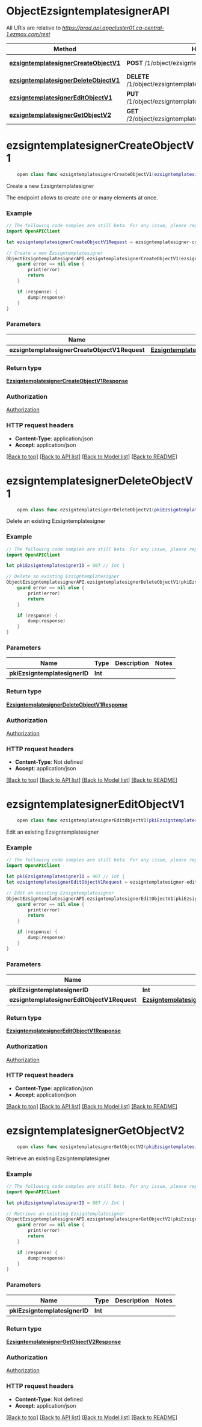 # ObjectEzsigntemplatesignerAPI

All URIs are relative to *https://prod.api.appcluster01.ca-central-1.ezmax.com/rest*

Method | HTTP request | Description
------------- | ------------- | -------------
[**ezsigntemplatesignerCreateObjectV1**](ObjectEzsigntemplatesignerAPI.md#ezsigntemplatesignercreateobjectv1) | **POST** /1/object/ezsigntemplatesigner | Create a new Ezsigntemplatesigner
[**ezsigntemplatesignerDeleteObjectV1**](ObjectEzsigntemplatesignerAPI.md#ezsigntemplatesignerdeleteobjectv1) | **DELETE** /1/object/ezsigntemplatesigner/{pkiEzsigntemplatesignerID} | Delete an existing Ezsigntemplatesigner
[**ezsigntemplatesignerEditObjectV1**](ObjectEzsigntemplatesignerAPI.md#ezsigntemplatesignereditobjectv1) | **PUT** /1/object/ezsigntemplatesigner/{pkiEzsigntemplatesignerID} | Edit an existing Ezsigntemplatesigner
[**ezsigntemplatesignerGetObjectV2**](ObjectEzsigntemplatesignerAPI.md#ezsigntemplatesignergetobjectv2) | **GET** /2/object/ezsigntemplatesigner/{pkiEzsigntemplatesignerID} | Retrieve an existing Ezsigntemplatesigner


# **ezsigntemplatesignerCreateObjectV1**
```swift
    open class func ezsigntemplatesignerCreateObjectV1(ezsigntemplatesignerCreateObjectV1Request: EzsigntemplatesignerCreateObjectV1Request, completion: @escaping (_ data: EzsigntemplatesignerCreateObjectV1Response?, _ error: Error?) -> Void)
```

Create a new Ezsigntemplatesigner

The endpoint allows to create one or many elements at once.

### Example
```swift
// The following code samples are still beta. For any issue, please report via http://github.com/OpenAPITools/openapi-generator/issues/new
import OpenAPIClient

let ezsigntemplatesignerCreateObjectV1Request = ezsigntemplatesigner-createObject-v1-Request(aObjEzsigntemplatesigner: [ezsigntemplatesigner-RequestCompound(pkiEzsigntemplatesignerID: 123, fkiEzsigntemplateID: 123, fkiUserID: 123, fkiUsergroupID: 123, fkiEzdoctemplatedocumentID: 123, bEzsigntemplatesignerReceivecopy: false, eEzsigntemplatesignerMapping: Field-eEzsigntemplatesignerMapping(), sEzsigntemplatesignerDescription: "sEzsigntemplatesignerDescription_example")]) // EzsigntemplatesignerCreateObjectV1Request | 

// Create a new Ezsigntemplatesigner
ObjectEzsigntemplatesignerAPI.ezsigntemplatesignerCreateObjectV1(ezsigntemplatesignerCreateObjectV1Request: ezsigntemplatesignerCreateObjectV1Request) { (response, error) in
    guard error == nil else {
        print(error)
        return
    }

    if (response) {
        dump(response)
    }
}
```

### Parameters

Name | Type | Description  | Notes
------------- | ------------- | ------------- | -------------
 **ezsigntemplatesignerCreateObjectV1Request** | [**EzsigntemplatesignerCreateObjectV1Request**](EzsigntemplatesignerCreateObjectV1Request.md) |  | 

### Return type

[**EzsigntemplatesignerCreateObjectV1Response**](EzsigntemplatesignerCreateObjectV1Response.md)

### Authorization

[Authorization](../README.md#Authorization)

### HTTP request headers

 - **Content-Type**: application/json
 - **Accept**: application/json

[[Back to top]](#) [[Back to API list]](../README.md#documentation-for-api-endpoints) [[Back to Model list]](../README.md#documentation-for-models) [[Back to README]](../README.md)

# **ezsigntemplatesignerDeleteObjectV1**
```swift
    open class func ezsigntemplatesignerDeleteObjectV1(pkiEzsigntemplatesignerID: Int, completion: @escaping (_ data: EzsigntemplatesignerDeleteObjectV1Response?, _ error: Error?) -> Void)
```

Delete an existing Ezsigntemplatesigner



### Example
```swift
// The following code samples are still beta. For any issue, please report via http://github.com/OpenAPITools/openapi-generator/issues/new
import OpenAPIClient

let pkiEzsigntemplatesignerID = 987 // Int | 

// Delete an existing Ezsigntemplatesigner
ObjectEzsigntemplatesignerAPI.ezsigntemplatesignerDeleteObjectV1(pkiEzsigntemplatesignerID: pkiEzsigntemplatesignerID) { (response, error) in
    guard error == nil else {
        print(error)
        return
    }

    if (response) {
        dump(response)
    }
}
```

### Parameters

Name | Type | Description  | Notes
------------- | ------------- | ------------- | -------------
 **pkiEzsigntemplatesignerID** | **Int** |  | 

### Return type

[**EzsigntemplatesignerDeleteObjectV1Response**](EzsigntemplatesignerDeleteObjectV1Response.md)

### Authorization

[Authorization](../README.md#Authorization)

### HTTP request headers

 - **Content-Type**: Not defined
 - **Accept**: application/json

[[Back to top]](#) [[Back to API list]](../README.md#documentation-for-api-endpoints) [[Back to Model list]](../README.md#documentation-for-models) [[Back to README]](../README.md)

# **ezsigntemplatesignerEditObjectV1**
```swift
    open class func ezsigntemplatesignerEditObjectV1(pkiEzsigntemplatesignerID: Int, ezsigntemplatesignerEditObjectV1Request: EzsigntemplatesignerEditObjectV1Request, completion: @escaping (_ data: EzsigntemplatesignerEditObjectV1Response?, _ error: Error?) -> Void)
```

Edit an existing Ezsigntemplatesigner



### Example
```swift
// The following code samples are still beta. For any issue, please report via http://github.com/OpenAPITools/openapi-generator/issues/new
import OpenAPIClient

let pkiEzsigntemplatesignerID = 987 // Int | 
let ezsigntemplatesignerEditObjectV1Request = ezsigntemplatesigner-editObject-v1-Request(objEzsigntemplatesigner: ezsigntemplatesigner-RequestCompound(pkiEzsigntemplatesignerID: 123, fkiEzsigntemplateID: 123, fkiUserID: 123, fkiUsergroupID: 123, fkiEzdoctemplatedocumentID: 123, bEzsigntemplatesignerReceivecopy: false, eEzsigntemplatesignerMapping: Field-eEzsigntemplatesignerMapping(), sEzsigntemplatesignerDescription: "sEzsigntemplatesignerDescription_example")) // EzsigntemplatesignerEditObjectV1Request | 

// Edit an existing Ezsigntemplatesigner
ObjectEzsigntemplatesignerAPI.ezsigntemplatesignerEditObjectV1(pkiEzsigntemplatesignerID: pkiEzsigntemplatesignerID, ezsigntemplatesignerEditObjectV1Request: ezsigntemplatesignerEditObjectV1Request) { (response, error) in
    guard error == nil else {
        print(error)
        return
    }

    if (response) {
        dump(response)
    }
}
```

### Parameters

Name | Type | Description  | Notes
------------- | ------------- | ------------- | -------------
 **pkiEzsigntemplatesignerID** | **Int** |  | 
 **ezsigntemplatesignerEditObjectV1Request** | [**EzsigntemplatesignerEditObjectV1Request**](EzsigntemplatesignerEditObjectV1Request.md) |  | 

### Return type

[**EzsigntemplatesignerEditObjectV1Response**](EzsigntemplatesignerEditObjectV1Response.md)

### Authorization

[Authorization](../README.md#Authorization)

### HTTP request headers

 - **Content-Type**: application/json
 - **Accept**: application/json

[[Back to top]](#) [[Back to API list]](../README.md#documentation-for-api-endpoints) [[Back to Model list]](../README.md#documentation-for-models) [[Back to README]](../README.md)

# **ezsigntemplatesignerGetObjectV2**
```swift
    open class func ezsigntemplatesignerGetObjectV2(pkiEzsigntemplatesignerID: Int, completion: @escaping (_ data: EzsigntemplatesignerGetObjectV2Response?, _ error: Error?) -> Void)
```

Retrieve an existing Ezsigntemplatesigner



### Example
```swift
// The following code samples are still beta. For any issue, please report via http://github.com/OpenAPITools/openapi-generator/issues/new
import OpenAPIClient

let pkiEzsigntemplatesignerID = 987 // Int | 

// Retrieve an existing Ezsigntemplatesigner
ObjectEzsigntemplatesignerAPI.ezsigntemplatesignerGetObjectV2(pkiEzsigntemplatesignerID: pkiEzsigntemplatesignerID) { (response, error) in
    guard error == nil else {
        print(error)
        return
    }

    if (response) {
        dump(response)
    }
}
```

### Parameters

Name | Type | Description  | Notes
------------- | ------------- | ------------- | -------------
 **pkiEzsigntemplatesignerID** | **Int** |  | 

### Return type

[**EzsigntemplatesignerGetObjectV2Response**](EzsigntemplatesignerGetObjectV2Response.md)

### Authorization

[Authorization](../README.md#Authorization)

### HTTP request headers

 - **Content-Type**: Not defined
 - **Accept**: application/json

[[Back to top]](#) [[Back to API list]](../README.md#documentation-for-api-endpoints) [[Back to Model list]](../README.md#documentation-for-models) [[Back to README]](../README.md)

